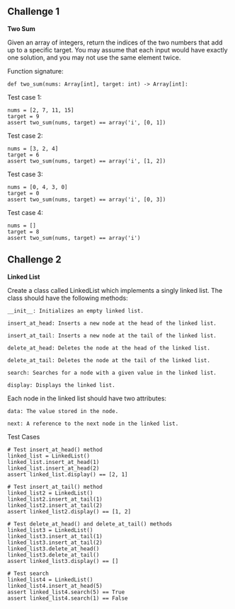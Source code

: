 ## Challenge 1

__Two Sum__

Given an array of integers, return the indices of the two numbers that add up to a specific target. You may assume that each input would have exactly one solution, and you may not use the same element twice.

Function signature:
```
def two_sum(nums: Array[int], target: int) -> Array[int]:
```

Test case 1:
```
nums = [2, 7, 11, 15]
target = 9
assert two_sum(nums, target) == array('i', [0, 1])
```

Test case 2:
```
nums = [3, 2, 4]
target = 6
assert two_sum(nums, target) == array('i', [1, 2])
```

Test case 3:
```
nums = [0, 4, 3, 0]
target = 0
assert two_sum(nums, target) == array('i', [0, 3])
```

Test case 4:
```
nums = []
target = 8
assert two_sum(nums, target) == array('i')
```

## Challenge 2

__Linked List__

Create a class called LinkedList which implements a singly linked list. The class should have the following methods:

```
__init__: Initializes an empty linked list.

insert_at_head: Inserts a new node at the head of the linked list.

insert_at_tail: Inserts a new node at the tail of the linked list.

delete_at_head: Deletes the node at the head of the linked list.

delete_at_tail: Deletes the node at the tail of the linked list.

search: Searches for a node with a given value in the linked list.

display: Displays the linked list.
```

Each node in the linked list should have two attributes:
```
data: The value stored in the node.

next: A reference to the next node in the linked list.
```

Test Cases
```
# Test insert_at_head() method
linked_list = LinkedList()
linked_list.insert_at_head(1)
linked_list.insert_at_head(2)
assert linked_list.display() == [2, 1]

# Test insert_at_tail() method
linked_list2 = LinkedList()
linked_list2.insert_at_tail(1)
linked_list2.insert_at_tail(2)
assert linked_list2.display() == [1, 2]

# Test delete_at_head() and delete_at_tail() methods
linked_list3 = LinkedList()
linked_list3.insert_at_tail(1)
linked_list3.insert_at_tail(2)
linked_list3.delete_at_head()
linked_list3.delete_at_tail()
assert linked_list3.display() == []

# Test search
linked_list4 = LinkedList()
linked_list4.insert_at_head(5)
assert linked_list4.search(5) == True
assert linked_list4.search(1) == False
```

